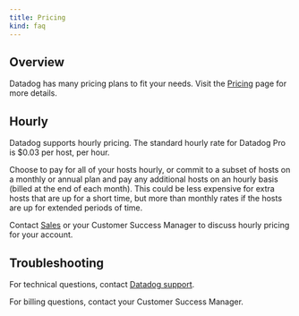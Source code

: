 ```yaml
---
title: Pricing
kind: faq
---
```


## Overview

Datadog has many pricing plans to fit your needs. Visit the [Pricing][1] page for more details.

## Hourly

Datadog supports hourly pricing. The standard hourly rate for Datadog Pro is $0.03 per host, per hour.

Choose to pay for all of your hosts hourly, or commit to a subset of hosts on a monthly or annual plan and pay any additional hosts on an hourly basis (billed at the end of each month). This could be less expensive for extra hosts that are up for a short time, but more than monthly rates if the hosts are up for extended periods of time.

Contact [Sales][2] or your Customer Success Manager to discuss hourly pricing for your account.

## Troubleshooting
For technical questions, contact [Datadog support][3].

For billing questions, contact your Customer Success Manager.

[1]: https://www.datadoghq.com/pricing
[2]: mailto:sales@datadoghq.com
[3]: /help
